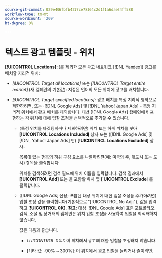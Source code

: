 ```yaml
---
source-git-commit: 029e406fbfb4217ce78364c2d1f1a6dae24ff588
workflow-type: tm+mt
source-wordcount: '209'
ht-degree: 0%

---
```

# 텍스트 광고 템플릿 - 위치

**[!UICONTROL Locations]:** (를 제외한 모든 광고 네트워크 [!DNL Yandex]) 광고를 배치할 지리적 위치:

* *[!UICONTROL Target all locations]* 또는 *[!UICONTROL Target entire market]* (새 캠페인의 기본값): 지정된 언어의 모든 위치에 광고를 배치합니다.

* *[!UICONTROL Target specified locations]:* 광고 배치를 특정 지리적 영역으로 제한하려면, 또는 ([!DNL Google Ads] 및 [!DNL Yahoo! Japan Ads] - 특정 지리적 위치에서 광고 배치를 제외합니다. 대상 [!DNL Google Ads] 캠페인에서 포함하는 각 위치에 대해 입찰 조정을 선택적으로 추가할 수 있습니다.

   * (특정 위치를 타깃팅하거나 제외하려면) 위치 또는 하위 위치를 찾아 **[!UICONTROL Locations Included]** 상자 또는 ([!DNL Google Ads] 및 [!DNL Yahoo! Japan Ads] 만) **[!UICONTROL Locations Excluded]** 상자.

      목록에 있는 항목의 하위 구성 요소를 나열하려면(예: 미국의 주, 대도시 또는 도시) 항목을 클릭합니다.

      위치를 검색하려면 검색 필드에 위치 이름을 입력합니다. 검색 결과에서 **[!UICONTROL Add]** 또는 을 포함할 위치 옆 **[!UICONTROL Exclude]** 를 클릭합니다.

   * ([!DNL Google Ads] 전용; 포함된 대상 위치에 대한 입찰 조정을 추가하려면) 입찰 조정 값을 클릭합니다(기본적으로 &quot;[!UICONTROL No Adj]&quot;), 값을 입력하고 **[!UICONTROL OK]**. **참고:** 대상 [!DNL Google Ads] 표준 포트폴리오, 검색, 소셜 및 상거래의 캠페인은 위치 입찰 조정을 사용하여 입찰을 최적화하지 않습니다.

      값은 다음과 같습니다.

      * *[!UICONTROL 0%]:* 이 위치에서 광고에 대한 입찰을 조정하지 않습니다.

      * \[기타 값: -90% ~ 300%\]: 이 위치에서 광고 입찰을 늘리거나 줄이려면.
